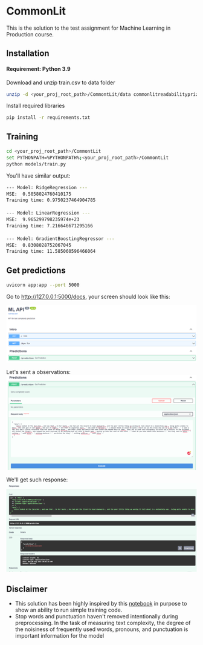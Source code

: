 # CommonLit

This is the solution to the test assignment for Machine Learning in Production course.

## Installation
#### Requirement: Python 3.9

Download and unzip train.csv to data folder
```bash
unzip -d <your_proj_root_path>/CommontLit/data commonlitreadabilityprize.zip
```

Install required libraries
```bash
pip install -r requirements.txt
```

## Training

```bash
cd <your_proj_root_path>/CommontLit
set PYTHONPATH=%PYTHONPATH%;<your_proj_root_path>/CommontLit
python models/train.py
```

You'll have similar output:
```bash
--- Model: RidgeRegression ---
MSE:  0.5058024760410175
Training time: 0.9750237464904785

--- Model: LinearRegression ---
MSE:  9.965299798235974e+23
Training time: 7.216646671295166

--- Model: GradientBoostingRegressor ---
MSE:  0.8308028752067045
Training time: 11.585060596466064
```


## Get predictions

```bash
uvicorn app:app --port 5000
```

Go to http://127.0.0.1:5000/docs, your screen should look like this:

![pred_start_screen](images/pred_start_screen.png)

Let's sent a observations:
![send_sample](images/send_sample.png)


We'll get such response:
![response](images/response.png)


## Disclaimer
- This solution has been highly inspired by this [notebook](https://www.kaggle.com/code/ruchi798/commonlit-readability-prize-eda-baseline/notebook) in purpose to show an ability to run simple training code.
- Stop words and punctuation haven't removed intentionally during preprocessing. In the task of measuring text complexity, the degree of the noisiness of frequently used words, pronouns, and punctuation is important information for the model